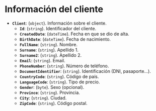 ﻿# Información del cliente

- **`Client`**: (`object`). Información sobre el cliente.
	- **`Id`**: (`string`). Identificador del cliente.
	- **`CreatedDate`**: (`dateTime`). Fecha en que se dio de alta.
	- **`BirthDate`**: (`dateTime`). Fecha de nacimiento.
	- **`FullName`**: (`string`). Nombre.
	- **`Surname`**: (`string`). Apellido 1.
	- **`Surname2`**: (`string`). Apellido 2.	
	- **`Email`**: (`string`). Email.
	- **`PhoneNumber`**: (`string`). Número de teléfono.
	- **`DocumentIdentifier`**: (`string`). Identificación (DNI, pasaporte...).
	- **`CountryCode`**: (`string`). Código de país.
	- **`LanguageCode`**: (`string`). Tipo de precio.
	- **`Gender`**: (`byte`). Sexo (opcional).
	- **`Province`**: (`string`). Provincia.
	- **`City`**: (`string`). Ciudad.
	- **`ZipCode`**: (`string`). Código postal.